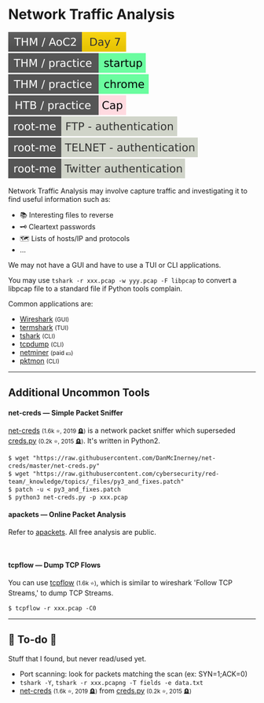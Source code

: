 # Network Traffic Analysis

[![adventofcyber2](../../../_badges/thm/adventofcyber2/day7.svg)](https://tryhackme.com/room/adventofcyber2)
[![startup](../../../_badges/thm-p/startup.svg)](https://tryhackme.com/room/startup)
[![chrome](../../../_badges/thm-p/chrome.svg)](https://tryhackme.com/room/chrome)
[![cap](../../../_badges/htb-p/cap.svg)](https://app.hackthebox.com/machines/Cap)
[![ftp_authentication](../../../_badges/rootme/network/ftp_authentication.svg)](https://www.root-me.org/en/Challenges/Network/FTP-authentication)
[![telnet_authentication](../../../_badges/rootme/network/telnet_authentication.svg)](https://www.root-me.org/en/Challenges/Network/TELNET-authentication)
[![twitter_authentication](../../../_badges/rootme/network/twitter_authentication.svg)](https://www.root-me.org/en/Challenges/Network/Twitter-authentication-101)

<div class="row row-cols-lg-2"><div>

Network Traffic Analysis may involve capture traffic and investigating it to find useful information such as:

* 📚 Interesting files to reverse
* 🗝️ Cleartext passwords
* 🗺️ Lists of hosts/IP and protocols
* ...

We may not have a GUI and have to use a TUI or CLI applications.

You may use `tshark -r xxx.pcap -w yyy.pcap -F libpcap` to convert a libpcap file to a standard file if Python tools complain.
</div><div>

Common applications are:

* [Wireshark](/operating-systems/networking/others/tools/wireshark/index.md) <small>(GUI)</small>
* [termshark](/operating-systems/networking/commands/index.md#command-termshark) <small>(TUI)</small>
* [tshark](/operating-systems/networking/commands/index.md#command-tshark) <small>(CLI)</small>
* [tcpdump](/operating-systems/networking/commands/index.md#command-tcpdump) <small>(CLI)</small>
* [netminer](https://www.netminer.com/en/product/netminer.php) <small>(paid 💵)</small>
* [pktmon](https://learn.microsoft.com/en-us/windows-server/networking/technologies/pktmon/pktmon) <small>(CLI)</small>
</div></div>

<hr class="sep-both">

## Additional Uncommon Tools

<div class="row row-cols-lg-2"><div>

#### net-creds — Simple Packet Sniffer

[net-creds](https://github.com/DanMcInerney/net-creds) <small>(1.6k ⭐, 2019 🪦)</small> is a network packet sniffer which superseded [creds.py](https://github.com/DanMcInerney/creds.py) <small>(0.2k ⭐, 2015 🪦)</small>. It's written in Python2.

```shell!
$ wget "https://raw.githubusercontent.com/DanMcInerney/net-creds/master/net-creds.py"
$ wget "https://raw.githubusercontent.com/cybersecurity/red-team/_knowledge/topics/_files/py3_and_fixes.patch"
$ patch -u < py3_and_fixes.patch
$ python3 net-creds.py -p xxx.pcap
```
</div><div>

#### apackets — Online Packet Analysis

Refer to [apackets](https://apackets.com/upload). All free analysis are public.

<br>

#### tcpflow — Dump TCP Flows

You can use [tcpflow](https://github.com/simsong/tcpflow) <small>(1.6k ⭐)</small>, which is similar to wireshark 'Follow TCP Streams,' to dump TCP Streams.

```shell!
$ tcpflow -r xxx.pcap -C0
```
</div></div>

<hr class="sep-both">

## 👻 To-do 👻

Stuff that I found, but never read/used yet.

<div class="row row-cols-lg-2"><div>

* Port scanning: look for packets matching the scan (ex: SYN=1;ACK=0)
* `tshark -Y`, `tshark -r xxx.pcapng -T fields -e data.txt`
* [net-creds](https://github.com/DanMcInerney/net-creds) <small>(1.6k ⭐, 2019 🪦)</small> from [creds.py](https://github.com/DanMcInerney/creds.py) <small>(0.2k ⭐, 2015 🪦)</small>
</div><div>
</div></div>